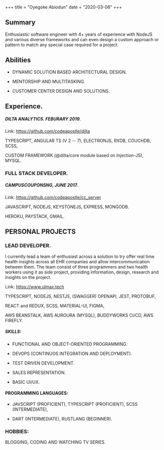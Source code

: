+++
title = "Oyegoke Abiodun"
date = "2020-03-06"
+++
## Summary

Enthusiastic software engineer with 4+ years of experience with NodeJS and various diverse frameworks and can even design a  custom approach or pattern to match any special case required for a project.

## Abilities

-   DYNAMIC SOLUTION BASED ARCHITECTURAL DESIGN.

-   MENTORSHIP AND MULTITASKING.

-   CUSTOMER CENTER DESIGN AND SOLUTIONS.

## Experience.

##### DILTA ANALYTICS. FEBURARY 2019.

Link: https://github.com/codeapostle/dilta

TYPESCRIPT, ANGULAR TS (V 2 -- 7), ELECTRONJS, RXDB, COUCHDB, SCSS,

CUSTOM FRAMEWORK (\@dilta/core module based on Injection-JS), MYSQL.

### FULL STACK DEVELOPER.

##### CAMPUSCOUPONSNG, JUNE 2017.

Link: https://github.com/codeapostle/cc_server

JAVASCRIPT, NODEJS, KEYSTONEJS, EXPRESS, MONGODB.

HEROKU, PAYSTACK, GMAIL.



## PERSONAL PROJECTS

### LEAD DEVELOPER.
I currently lead a team of enthusiast across a solution to try offer real time health insights across all EHR companies and allow intercommunication between them. The team consist of three programmers and two health workers using it as side project, providing information, design, research and insights on the project.

Link: https://www.ulmax.tech

TYPESCRIPT, NODEJS, NESTJS, (SWAGGER) OPENAPI, JEST, PROTOBUF,

REACT and REDUX, SCSS, MATERIAL-UI, FIGMA,

AWS BEANSTALK, AWS AUROURA (MYSQL), BUDDYWORKS CI/CD, AWS FIREFLY.

##### SKILLS:

-   FUNCTIONAL AND OBJECT-ORIENTED PROGRAMMING.

-   DEVOPS (CONTINUOS INTEGRATION AND DEPLOYMENT).

-   TEST DRIVEN DEVELOPMENT.

-   SALES REPRESENTATION.

- BASIC UI/UX.

  

#### PROGRAMMING LANGUAGES:

-   JAVSCRIPT (PROFICIENT), TYPESCRIPT (PROFICIENT), SCSS (INTERMEDIATE),

-   DART (INTERMEDIATE), RUSTLANG (BEGINNER).

### HOBBIES:

BLOGGING, CODING AND WATCHING TV SERIES.

